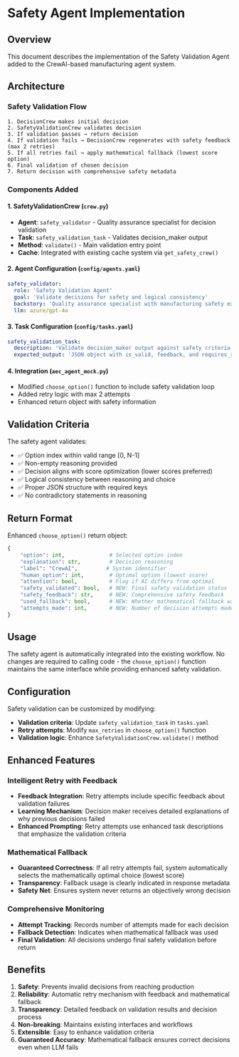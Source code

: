 # Safety Agent Implementation

## Overview
This document describes the implementation of the Safety Validation Agent added to the CrewAI-based manufacturing agent system.

## Architecture

### Safety Validation Flow
```
1. DecisionCrew makes initial decision
2. SafetyValidationCrew validates decision  
3. If validation passes → return decision
4. If validation fails → DecisionCrew regenerates with safety feedback (max 2 retries)
5. If all retries fail → apply mathematical fallback (lowest score option)
6. Final validation of chosen decision
7. Return decision with comprehensive safety metadata
```

### Components Added

#### 1. SafetyValidationCrew (`crew.py`)
- **Agent**: `safety_validator` - Quality assurance specialist for decision validation
- **Task**: `safety_validation_task` - Validates decision_maker output
- **Method**: `validate()` - Main validation entry point
- **Cache**: Integrated with existing cache system via `get_safety_crew()`

#### 2. Agent Configuration (`config/agents.yaml`)
```yaml
safety_validator:
  role: 'Safety Validation Agent'
  goal: 'Validate decisions for safety and logical consistency'
  backstory: 'Quality assurance specialist with manufacturing safety expertise'
  llm: azure/gpt-4o
```

#### 3. Task Configuration (`config/tasks.yaml`)
```yaml
safety_validation_task:
  description: 'Validate decision_maker output against safety criteria'
  expected_output: 'JSON object with is_valid, feedback, and requires_regeneration'
```

#### 4. Integration (`aec_agent_mock.py`)
- Modified `choose_option()` function to include safety validation loop
- Added retry logic with max 2 attempts
- Enhanced return object with safety information

## Validation Criteria

The safety agent validates:
- ✅ Option index within valid range [0, N-1]
- ✅ Non-empty reasoning provided  
- ✅ Decision aligns with score optimization (lower scores preferred)
- ✅ Logical consistency between reasoning and choice
- ✅ Proper JSON structure with required keys
- ✅ No contradictory statements in reasoning

## Return Format

Enhanced `choose_option()` return object:
```python
{
    "option": int,              # Selected option index
    "explanation": str,         # Decision reasoning  
    "label": "CrewAI",         # System identifier
    "human_option": int,        # Optimal option (lowest score)
    "attention": bool,          # Flag if AI differs from optimal
    "safety_validated": bool,   # NEW: Final safety validation status
    "safety_feedback": str,     # NEW: Comprehensive safety feedback
    "used_fallback": bool,      # NEW: Whether mathematical fallback was used
    "attempts_made": int,       # NEW: Number of decision attempts made
}
```

## Usage

The safety agent is automatically integrated into the existing workflow. No changes are required to calling code - the `choose_option()` function maintains the same interface while providing enhanced safety validation.

## Configuration

Safety validation can be customized by modifying:
- **Validation criteria**: Update `safety_validation_task` in `tasks.yaml`
- **Retry attempts**: Modify `max_retries` in `choose_option()` function  
- **Validation logic**: Enhance `SafetyValidationCrew.validate()` method

## Enhanced Features

### Intelligent Retry with Feedback
- **Feedback Integration**: Retry attempts include specific feedback about validation failures
- **Learning Mechanism**: Decision maker receives detailed explanations of why previous decisions failed
- **Enhanced Prompting**: Retry attempts use enhanced task descriptions that emphasize the validation criteria

### Mathematical Fallback
- **Guaranteed Correctness**: If all retry attempts fail, system automatically selects the mathematically optimal choice (lowest score)
- **Transparency**: Fallback usage is clearly indicated in response metadata
- **Safety Net**: Ensures system never returns an objectively wrong decision

### Comprehensive Monitoring
- **Attempt Tracking**: Records number of attempts made for each decision
- **Fallback Detection**: Indicates when mathematical fallback was used
- **Final Validation**: All decisions undergo final safety validation before return

## Benefits

1. **Safety**: Prevents invalid decisions from reaching production
2. **Reliability**: Automatic retry mechanism with feedback and mathematical fallback
3. **Transparency**: Detailed feedback on validation results and decision process
4. **Non-breaking**: Maintains existing interfaces and workflows
5. **Extensible**: Easy to enhance validation criteria
6. **Guaranteed Accuracy**: Mathematical fallback ensures correct decisions even when LLM fails 